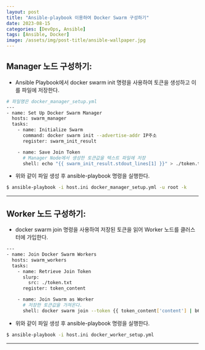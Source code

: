 ```yaml
---
layout: post
title: "Ansible-playbook 이용하여 Docker Swarm 구성하기"
date: 2023-08-15
categories: [DevOps, Ansible]
tags: [Ansible, Docker]
image: /assets/img/post-title/ansible-wallpaper.jpg
---
```


## Manager 노드 구성하기:
- Ansible Playbook에서 docker swarm init 명령을 사용하여 토큰을 생성하고 이를 파일에 저장한다.

```bash
# 파일명은 docker_manager_setup.yml
---
- name: Set Up Docker Swarm Manager
  hosts: swarm_manager
  tasks:
    - name: Initialize Swarm
      command: docker swarm init --advertise-addr IP주소
      register: swarm_init_result

    - name: Save Join Token
      # Manager Node에서 생성한 토큰값을 텍스트 파일에 저장
      shell: echo "{{ swarm_init_result.stdout_lines[1] }}" > ./token.txt
```

- 위와 같이 파일 생성 후 ansible-playbook 명령을 실행한다.
```bash
$ ansible-playbook -i host.ini docker_manager_setup.yml -u root -k
```

* * *

## Worker 노드 구성하기:
- docker swarm join 명령을 사용하여 저장된 토큰을 읽어 Worker 노드를 클러스터에 가입한다.

```bash
---
- name: Join Docker Swarm Workers
  hosts: swarm_workers
  tasks:
    - name: Retrieve Join Token
      slurp:
        src: ./token.txt
      register: token_content

    - name: Join Swarm as Worker
      # 저장한 토큰값을 가져온다.
      shell: docker swarm join --token {{ token_content['content'] | b64decode }} ManagerIP주소:2377
```

- 위와 같이 파일 생성 후 ansible-playbook 명령을 실행한다.
```bash
$ ansible-playbook -i host.ini docker_worker_setup.yml
```

* * *
